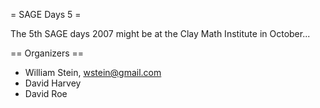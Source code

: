 = SAGE Days 5 =

The 5th SAGE days 2007 might be at the Clay Math Institute in October...

== Organizers ==

 * William Stein, wstein@gmail.com
 * David Harvey
 * David Roe
